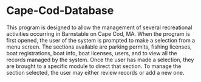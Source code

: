 # Cape-Cod-Database
This program is designed to allow the management of several recreational activities occurring in Barnstable on Cape Cod, MA. When the program is first opened, the user of the system is prompted to make a selection from a menu screen. The sections available are parking permits, fishing licenses, boat registrations, boat info, boat licenses, users, and to view all the records managed by the system. Once the user has made a selection, they are brought to a specific module to direct that section. To manage the section selected, the user may either review records or add a new one. 
